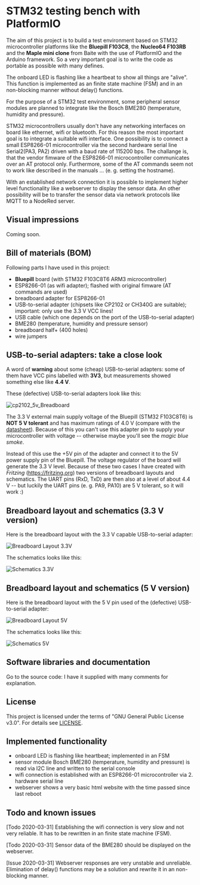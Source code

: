 # STM32 testing bench with PlatformIO

The aim of this project is to build a test environment based on STM32 microcontroller platforms like the **Bluepill F103C8**, the **Nucleo64 F103RB** and the **Maple mini clone** from Baite with the use of PlatformIO and the Arduino framework. So a very important goal is to write the code as portable as possible with many defines.

The onboard LED is flashing like a heartbeat to show all things are "alive". This function is implemented as an finite state machine (FSM) and in an non-blocking manner without delay() functions.

For the purpose of a STM32 test environment, some peripheral sensor modules are planned to integrate like the Bosch BME280 (temperature, humidity and pressure).

STM32 microcontrollers usually don't have any networking interfaces on board like ethernet, wifi or bluetooth. For this reason the most important goal is to integrate a suitable wifi interface. One possibility is to connect a small ESP8266-01 microcontroller via the second hardware serial line Serial2(PA3, PA2) driven with a baud rate of 115200 bps. The challange is, that the vendor fimware of the ESP8266-01 microcontroller communicates over an AT protocol only. Furthermore, some of the AT commands seem not to work like described in the manuals ... (e. g. setting the hostname).

With an established network connection it is possible to implement higher level functionality like a webserver to display the sensor data. An other possibility will be to transfer the sensor data via network protocols like MQTT to a NodeRed server.

## Visual impressions

Coming soon.

## Bill of materials (BOM)

Following parts I have used in this project:

- **Bluepill** board (with STM32 F103C8T6 ARM3 microcontroller)
- ESP8266-01 (as wifi adapter); flashed with original fimware (AT commands are used)
- breadboard adapter for ESP8266-01
- USB-to-serial adapter (chipsets like CP2102 or CH340G are suitable); important: only use the 3.3 V VCC lines!
- USB cable (which one depends on the port of the USB-to-serial adapter)
- BME280 (temperature, humidity and pressure sensor)
- breadboard half+ (400 holes)
- wire jumpers

## USB-to-serial adapters: take a close look

A word of **warning** about some (cheap) USB-to-serial adapters: some of them have VCC pins labelled with **3V3**, but measurements showed something else like **4.4 V**.

These (defective) USB-to-serial adapters look like this:

![cp2102_5v_Breadboard](./fritzing/cp2102_5v_Breadboard_Foto.png)

The 3.3 V external main supply voltage of the Bluepill (STM32 F103C8T6) is **NOT 5 V tolerant** and has maximum ratings of 4.0 V (compare with the [datasheet](https://www.st.com/resource/en/datasheet/stm32f103c8.pdf)). Because of this you can't use this adapter pin to supply your microcontroller with voltage -- otherwise maybe you'll see the *magic blue smoke*.

Instead of this use the +5V pin of the adapter and connect it to the 5V power supply pin of the Bluepill. The voltage regulator of the board will generate the 3.3 V level. Because of these two cases I have created with *Fritzing* (https://fritzing.org) two versions of breadboard layouts and schematics. The UART pins (RxD, TxD) are then also at a level of about 4.4 V  -- but luckily the UART pins (e. g. PA9, PA10) are 5 V tolerant, so it will work :)

## Breadboard layout and schematics (3.3 V version)

Here is the breadboard layout with the 3.3 V capable USB-to-serial adapter:

![Breadboard Layout 3.3V](./fritzing/Bluepill_wifi_cp2102_3v3_Breadboard.png)

The schematics looks like this:

![Schematics 3.3V](./fritzing/Bluepill_wifi_cp2102_3v3_Schematics.png)

## Breadboard layout and schematics (5 V version)

Here is the breadboard layout with the 5 V pin used of the (defective) USB-to-serial adapter:

![Breadboard Layout 5V](./fritzing/Bluepill_wifi_cp2102_5v_Breadboard.png)

The schematics looks like this:

![Schematics 5V](./fritzing/Bluepill_wifi_cp2102_5v_Schematics.png)

## Software libraries and documentation

Go to the source code: I have it supplied with many comments for explanation.

## License

This project is licensed under the terms of "GNU General Public License v3.0". For details see [LICENSE](LICENSE).

## Implemented functionality

- onboard LED is flashing like heartbeat; implemented in an FSM
- sensor module Bosch BME280 (temperature, humidity and pressure) is read via I2C line and written to the serial console
- wifi connection is established with an ESP8266-01 microcontroller via 2. hardware serial line
- webserver shows a very basic html website with the time passed since last reboot

## Todo and known issues

[Todo 2020-03-31] Establishing the wifi connection is very slow and not very reliable. It has to be rewritten in an finite state machine (FSM).

[Todo 2020-03-31] Sensor data of the BME280 should be displayed on the webserver.

[Issue 2020-03-31] Webserver responses are very unstable and unreliable. Elimination of delay() functions may be a solution and rewrite it in an non-blocking manner.


















<!--  -->
